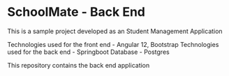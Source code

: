 # SchoolMate - Back End

This is a sample project developed as an Student Management Application

Technologies used for the front end - Angular 12, Bootstrap
Technologies used for the back end  - Springboot
Database - Postgres

This repository contains the back end application
